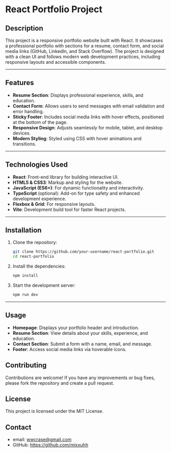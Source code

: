 # React Portfolio Project

## Description

This project is a responsive portfolio website built with React. It showcases a professional portfolio with sections for a resume, contact form, and social media links (GitHub, LinkedIn, and Stack Overflow). The project is designed with a clean UI and follows modern web development practices, including responsive layouts and accessible components.

---

## Features

- **Resume Section**: Displays professional experience, skills, and education.
- **Contact Form**: Allows users to send messages with email validation and error handling.
- **Sticky Footer**: Includes social media links with hover effects, positioned at the bottom of the page.
- **Responsive Design**: Adjusts seamlessly for mobile, tablet, and desktop devices.
- **Modern Styling**: Styled using CSS with hover animations and transitions.

---

## Technologies Used

- **React**: Front-end library for building interactive UI.
- **HTML5 & CSS3**: Markup and styling for the website.
- **JavaScript (ES6+)**: For dynamic functionality and interactivity.
- **TypeScript** (optional): Add-on for type safety and enhanced development experience.
- **Flexbox & Grid**: For responsive layouts.
- **Vite**: Development build tool for faster React projects.

---

## Installation

1. Clone the repository:

   ```bash
   git clone https://github.com/your-username/react-portfolio.git
   cd react-portfolio
   ```

2. Install the dependencies:

   ```bash
   npm install
   ```

3. Start the development server:
   ```bash
   npm run dev
   ```

---

## Usage

- **Homepage**: Displays your portfolio header and introduction.
- **Resume Section**: View details about your skills, experience, and education.
- **Contact Section**: Submit a form with a name, email, and message.
- **Footer**: Access social media links via hoverable icons.

## Contributing

Contributions are welcome! If you have any improvements or bug fixes, please fork the repository and create a pull request.

## License

This project is licensed under the MIT License.

## Contact

- email: wwcrase@gmail.com
- GitHub: https://github.com/mixxuhh
